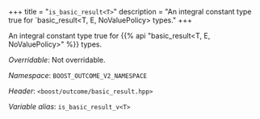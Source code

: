 +++
title = "`is_basic_result<T>`"
description = "An integral constant type true for `basic_result<T, E, NoValuePolicy> types."
+++

An integral constant type true for {{% api "basic_result<T, E, NoValuePolicy>" %}} types.

*Overridable*: Not overridable.

*Namespace*: `BOOST_OUTCOME_V2_NAMESPACE`

*Header*: `<boost/outcome/basic_result.hpp>`

*Variable alias*: `is_basic_result_v<T>`
